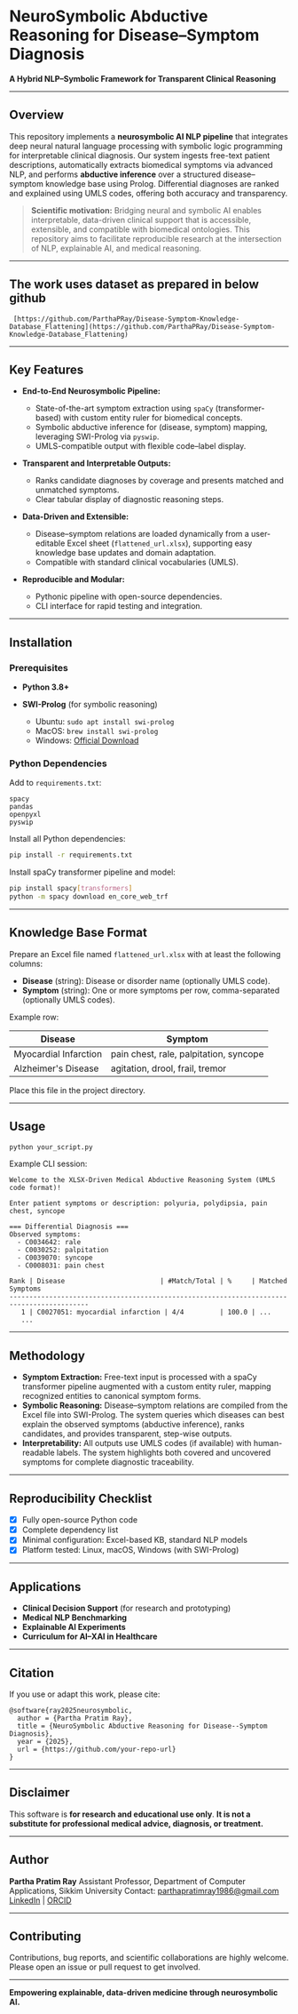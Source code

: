 # NeuroSymbolic Abductive Reasoning for Disease–Symptom Diagnosis

**A Hybrid NLP–Symbolic Framework for Transparent Clinical Reasoning**

---

## Overview

This repository implements a **neurosymbolic AI NLP pipeline** that integrates deep neural natural language processing with symbolic logic programming for interpretable clinical diagnosis. Our system ingests free-text patient descriptions, automatically extracts biomedical symptoms via advanced NLP, and performs **abductive inference** over a structured disease–symptom knowledge base using Prolog. Differential diagnoses are ranked and explained using UMLS codes, offering both accuracy and transparency.

> **Scientific motivation:**
> Bridging neural and symbolic AI enables interpretable, data-driven clinical support that is accessible, extensible, and compatible with biomedical ontologies. This repository aims to facilitate reproducible research at the intersection of NLP, explainable AI, and medical reasoning.

---
## The work uses dataset as prepared in below github

     [https://github.com/ParthaPRay/Disease-Symptom-Knowledge-Database_Flattening](https://github.com/ParthaPRay/Disease-Symptom-Knowledge-Database_Flattening)
---

## Key Features

* **End-to-End Neurosymbolic Pipeline:**

  * State-of-the-art symptom extraction using `spaCy` (transformer-based) with custom entity ruler for biomedical concepts.
  * Symbolic abductive inference for (disease, symptom) mapping, leveraging SWI-Prolog via `pyswip`.
  * UMLS-compatible output with flexible code–label display.

* **Transparent and Interpretable Outputs:**

  * Ranks candidate diagnoses by coverage and presents matched and unmatched symptoms.
  * Clear tabular display of diagnostic reasoning steps.

* **Data-Driven and Extensible:**

  * Disease–symptom relations are loaded dynamically from a user-editable Excel sheet (`flattened_url.xlsx`), supporting easy knowledge base updates and domain adaptation.
  * Compatible with standard clinical vocabularies (UMLS).

* **Reproducible and Modular:**

  * Pythonic pipeline with open-source dependencies.
  * CLI interface for rapid testing and integration.

---

## Installation

### Prerequisites

* **Python 3.8+**
* **SWI-Prolog** (for symbolic reasoning)

  * Ubuntu: `sudo apt install swi-prolog`
  * MacOS: `brew install swi-prolog`
  * Windows: [Official Download](https://www.swi-prolog.org/Download.html)

### Python Dependencies

Add to `requirements.txt`:

```
spacy
pandas
openpyxl
pyswip
```

Install all Python dependencies:

```bash
pip install -r requirements.txt
```

Install spaCy transformer pipeline and model:

```bash
pip install spacy[transformers]
python -m spacy download en_core_web_trf
```

---

## Knowledge Base Format

Prepare an Excel file named `flattened_url.xlsx` with at least the following columns:

* **Disease** (string): Disease or disorder name (optionally UMLS code).
* **Symptom** (string): One or more symptoms per row, comma-separated (optionally UMLS codes).

Example row:

| Disease               | Symptom                                |
| --------------------- | -------------------------------------- |
| Myocardial Infarction | pain chest, rale, palpitation, syncope |
| Alzheimer's Disease   | agitation, drool, frail, tremor        |

Place this file in the project directory.

---

## Usage

```bash
python your_script.py
```

Example CLI session:

```
Welcome to the XLSX-Driven Medical Abductive Reasoning System (UMLS code format)!

Enter patient symptoms or description: polyuria, polydipsia, pain chest, syncope

=== Differential Diagnosis ===
Observed symptoms:
  - C0034642: rale
  - C0030252: palpitation
  - C0039070: syncope
  - C0008031: pain chest

Rank | Disease                        | #Match/Total | %     | Matched Symptoms
------------------------------------------------------------------------------------------
   1 | C0027051: myocardial infarction | 4/4         | 100.0 | ...
   ...
```

---

## Methodology

* **Symptom Extraction:**
  Free-text input is processed with a spaCy transformer pipeline augmented with a custom entity ruler, mapping recognized entities to canonical symptom forms.
* **Symbolic Reasoning:**
  Disease–symptom relations are compiled from the Excel file into SWI-Prolog. The system queries which diseases can best explain the observed symptoms (abductive inference), ranks candidates, and provides transparent, step-wise outputs.
* **Interpretability:**
  All outputs use UMLS codes (if available) with human-readable labels. The system highlights both covered and uncovered symptoms for complete diagnostic traceability.

---

## Reproducibility Checklist

* [x] Fully open-source Python code
* [x] Complete dependency list
* [x] Minimal configuration: Excel-based KB, standard NLP models
* [x] Platform tested: Linux, macOS, Windows (with SWI-Prolog)

---

## Applications

* **Clinical Decision Support** (for research and prototyping)
* **Medical NLP Benchmarking**
* **Explainable AI Experiments**
* **Curriculum for AI–XAI in Healthcare**

---

## Citation

If you use or adapt this work, please cite:

```
@software{ray2025neurosymbolic,
  author = {Partha Pratim Ray},
  title = {NeuroSymbolic Abductive Reasoning for Disease--Symptom Diagnosis},
  year = {2025},
  url = {https://github.com/your-repo-url}
}
```

---

## Disclaimer

This software is **for research and educational use only**.
**It is not a substitute for professional medical advice, diagnosis, or treatment.**

---

## Author

**Partha Pratim Ray**
Assistant Professor, Department of Computer Applications, Sikkim University
Contact: [parthapratimray1986@gmail.com](mailto:parthapratimray1986@gmail.com)
[LinkedIn](https://www.linkedin.com/in/parthapratimray1986/) | [ORCID](https://orcid.org/0000-0003-2306-2792)

---

## Contributing

Contributions, bug reports, and scientific collaborations are highly welcome.
Please open an issue or pull request to get involved.

---

**Empowering explainable, data-driven medicine through neurosymbolic AI.**

